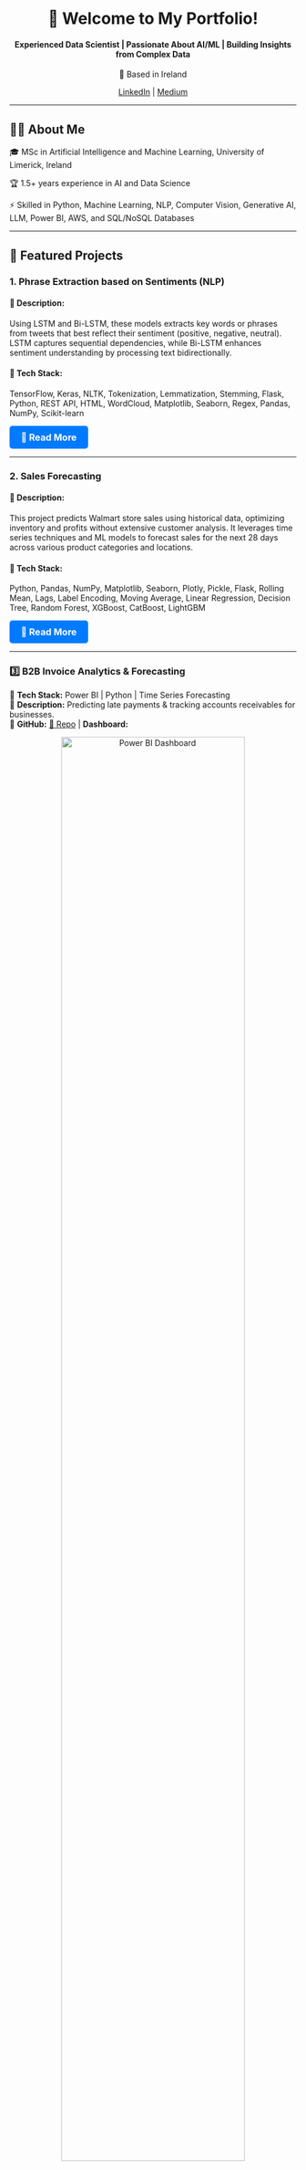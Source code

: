 <div align="center">
  <h1> 🚀 Welcome to My Portfolio!</h1>
  <h4>Experienced Data Scientist | Passionate About AI/ML | Building Insights from Complex Data</h4>
  <p>📍 Based in Ireland  </p>
  <p>
    <a href="https://www.linkedin.com/in/dipanshu-rana//">LinkedIn</a> |
    <a href="https://dipanshurana.medium.com/">Medium</a> 
  </p>
</div>

---
<div>
  <h2>👨‍💻 About Me</h2>
  <p>🎓 MSc in Artificial Intelligence and Machine Learning, University of Limerick, Ireland</p>
  <p>🏆 1.5+ years experience in AI and Data Science</p>
  <p>⚡ Skilled in Python, Machine Learning, NLP, Computer Vision, Generative AI, LLM, Power BI, AWS, and SQL/NoSQL Databases</p>
</div>

---
## 🚀 Featured Projects  
### 1. Phrase Extraction based on Sentiments (NLP)
#### 📌 **Description:**
Using LSTM and Bi-LSTM, these models extracts key words or phrases from tweets that best reflect their sentiment (positive, negative, neutral). LSTM captures sequential dependencies, while Bi-LSTM enhances sentiment understanding by processing text bidirectionally.
#### 📌 **Tech Stack**:
TensorFlow, Keras, NLTK, Tokenization, Lemmatization, Stemming, Flask, Python, REST API, HTML, WordCloud, Matplotlib, Seaborn, Regex, Pandas, NumPy, Scikit-learn

<a href="https://dipanshurana.medium.com/tweet-sentiment-extraction-31847f23ce6a" target="_blank" style="display: inline-block; padding: 10px 20px; font-size: 16px; font-weight: bold; color: #fff; background-color: #007bff; border-radius: 5px; text-decoration: none;">🔗 Read More</a>

--- 

### 2. Sales Forecasting
#### 📌 **Description:**
This project predicts Walmart store sales using historical data, optimizing inventory and profits without extensive customer analysis. It leverages time series techniques and ML models to forecast sales for the next 28 days across various product categories and locations.
#### 📌 **Tech Stack**:
Python, Pandas, NumPy, Matplotlib, Seaborn, Plotly, Pickle, Flask, Rolling Mean, Lags, Label Encoding, Moving Average, Linear Regression, Decision Tree, Random Forest, XGBoost, CatBoost, LightGBM

<a href="https://dipanshurana.medium.com/m5-forecasting-accuracy-1b5a10218fcf" target="_blank" style="display: inline-block; padding: 10px 20px; font-size: 16px; font-weight: bold; color: #fff; background-color: #007bff; border-radius: 5px; text-decoration: none;">🔗 Read More</a>

---

### **3️⃣ B2B Invoice Analytics & Forecasting**  
📌 **Tech Stack:** Power BI | Python | Time Series Forecasting  
📌 **Description:** Predicting late payments & tracking accounts receivables for businesses.  
📌 **GitHub:** [🔗 Repo](https://github.com/yourproject) | **Dashboard:**  

<p align="center">
  <img src="https://your-image-url.com" alt="Power BI Dashboard" width="80%"/>
</p>  

---


## 🏅 Certifications  
✅ **Python for Data Science** - [📜 View](https://link-to-cert)  
✅ **Applied AI & ML** - [📜 View](https://link-to-cert)  
✅ **Tableau Training** - [📜 View](https://link-to-cert)  

---

## 📬 Connect With Me  
📩 **Email:** ranadipanshu19@gmail.com  
🔗 **LinkedIn:** [https://www.linkedin.com/in/dipanshu-rana//)  

---



